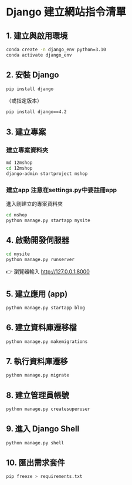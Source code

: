 # Django 建立網站指令清單

## 1. 建立與啟用環境

``` bash
conda create -n django_env python=3.10
conda activate django_env
```

## 2. 安裝 Django

``` bash
pip install django
```

（或指定版本）

``` bash
pip install django==4.2
```

## 3. 建立專案
### 建立專案資料夾

``` bash
md 12mshop
cd 12mshop
django-admin startproject mshop
``` 

### 建立app 注意在settings.py中要註冊app
進入剛建立的專案資料夾
``` bash
cd mshop
python manage.py startapp mysite
```

## 4. 啟動開發伺服器

``` bash
cd mysite
python manage.py runserver
```

👉 瀏覽器輸入 <http://127.0.0.1:8000>

## 5. 建立應用 (app)

``` bash
python manage.py startapp blog
```

## 6. 建立資料庫遷移檔

``` bash
python manage.py makemigrations
```

## 7. 執行資料庫遷移

``` bash
python manage.py migrate
```

## 8. 建立管理員帳號

``` bash
python manage.py createsuperuser
```

## 9. 進入 Django Shell

``` bash
python manage.py shell
```

## 10. 匯出需求套件

``` bash
pip freeze > requirements.txt
```

